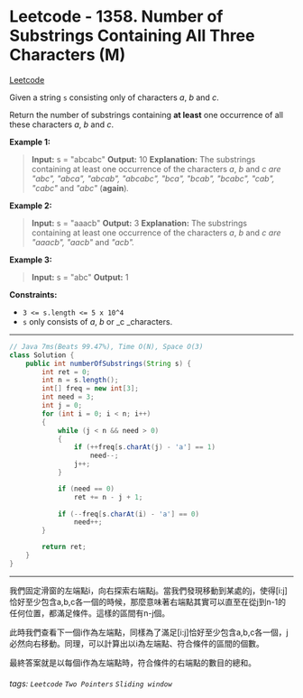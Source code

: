 # Leetcode - 1358. Number of Substrings Containing All Three Characters (M)

[Leetcode](https://leetcode.com/problems/number-of-substrings-containing-all-three-characters/)

Given a string `s` consisting only of characters _a_, _b_ and _c_.

Return the number of substrings containing **at least** one occurrence of all these characters _a_, _b_ and _c_.

**Example 1:**

> **Input:** s = "abcabc"
> **Output:** 10
> **Explanation:** The substrings containing at least one occurrence of the characters _a_, _b_ and _c are "_abc_", "_abca_", "_abcab_", "_abcabc_", "_bca_", "_bcab_", "_bcabc_", "_cab_", "_cabc_"_ and _"_abc_"_ (**again**)_._ 

**Example 2:**

> **Input:** s = "aaacb"
> **Output:** 3
> **Explanation:** The substrings containing at least one occurrence of the characters _a_, _b_ and _c are "_aaacb_", "_aacb_"_ and _"_acb_"._   

**Example 3:**

> **Input:** s = "abc"
> **Output:** 1

**Constraints:**

-   `3 <= s.length <= 5 x 10^4`
-   `s` only consists of _a_, _b_ or _c _characters.

---
```java
// Java 7ms(Beats 99.47%), Time O(N), Space O(3)
class Solution {
    public int numberOfSubstrings(String s) {
        int ret = 0;
        int n = s.length();
        int[] freq = new int[3];
        int need = 3;
        int j = 0;
        for (int i = 0; i < n; i++)
        {
            while (j < n && need > 0)
            {
                if (++freq[s.charAt(j) - 'a'] == 1)
                    need--;
                j++;
            }

            if (need == 0)
                ret += n - j + 1;
            
            if (--freq[s.charAt(i) - 'a'] == 0)
                need++;
        }

        return ret;
    }
}
```
---

我們固定滑窗的左端點i，向右探索右端點j。當我們發現移動到某處的j，使得[i:j]恰好至少包含a,b,c各一個的時候，那麼意味著右端點其實可以直至在從j到n-1的任何位置，都滿足條件。這樣的區間有n-j個。

此時我們查看下一個i作為左端點，同樣為了滿足[i:j]恰好至少包含a,b,c各一個，j必然向右移動。同理，可以計算出以i為左端點、符合條件的區間的個數。

最終答案就是以每個i作為左端點時，符合條件的右端點的數目的總和。


###### tags: `Leetcode` `Two Pointers` `Sliding window`